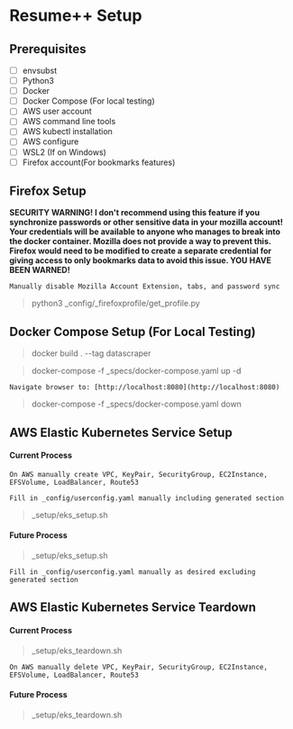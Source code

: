 # Resume++ Setup

## Prerequisites
- [ ] envsubst
- [ ] Python3
- [ ] Docker
- [ ] Docker Compose (For local testing)
- [ ] AWS user account
- [ ] AWS command line tools
- [ ] AWS kubectl installation
- [ ] AWS configure
- [ ] WSL2 (If on Windows)
- [ ] Firefox account(For bookmarks features)

## Firefox Setup

**SECURITY WARNING! I don't recommend using this feature if you synchronize passwords or other sensitive data in your mozilla account! Your credentials will be available to anyone who manages to break into the docker container. Mozilla does not provide a way to prevent this. Firefox would need to be modified to create a separate credential for giving access to only bookmarks data to avoid this issue. YOU HAVE BEEN WARNED!**

    Manually disable Mozilla Account Extension, tabs, and password sync

> python3 _config/_firefoxprofile/get_profile.py

## Docker Compose Setup (For Local Testing)
> docker build . --tag datascraper

> docker-compose -f _specs/docker-compose.yaml up -d 

    Navigate browser to: [http://localhost:8080](http://localhost:8080)
    
> docker-compose -f _specs/docker-compose.yaml down

## AWS Elastic Kubernetes Service Setup

####	Current Process
    On AWS manually create VPC, KeyPair, SecurityGroup, EC2Instance, EFSVolume, LoadBalancer, Route53
            
    Fill in _config/userconfig.yaml manually including generated section
    
> _setup/eks_setup.sh

####	Future Process
> _setup/eks_setup.sh

    Fill in _config/userconfig.yaml manually as desired excluding generated section

## AWS Elastic Kubernetes Service Teardown

####	Current Process
> _setup/eks_teardown.sh

    On AWS manually delete VPC, KeyPair, SecurityGroup, EC2Instance, EFSVolume, LoadBalancer, Route53

####	Future Process
> _setup/eks_teardown.sh




